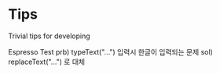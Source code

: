 # Tips
Trivial tips for developing

Espresso Test
prb) typeText("...") 입력시 한글이 입력되는 문제
sol) replaceText("...") 로 대체
